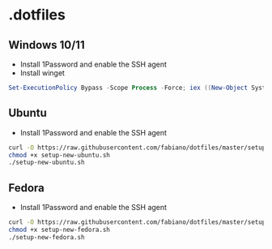 # .dotfiles

## Windows 10/11

- Install 1Password and enable the SSH agent
- Install winget

```powershell
Set-ExecutionPolicy Bypass -Scope Process -Force; iex ((New-Object System.Net.WebClient).DownloadString("https://raw.githubusercontent.com/fabiano/dotfiles/master/setup-new-windows.ps1"))
```

## Ubuntu

- Install 1Password and enable the SSH agent

```bash
curl -O https://raw.githubusercontent.com/fabiano/dotfiles/master/setup-new-ubuntu.sh
chmod +x setup-new-ubuntu.sh
./setup-new-ubuntu.sh
```

## Fedora

- Install 1Password and enable the SSH agent

```bash
curl -O https://raw.githubusercontent.com/fabiano/dotfiles/master/setup-new-fedora.sh
chmod +x setup-new-fedora.sh
./setup-new-fedora.sh
```
